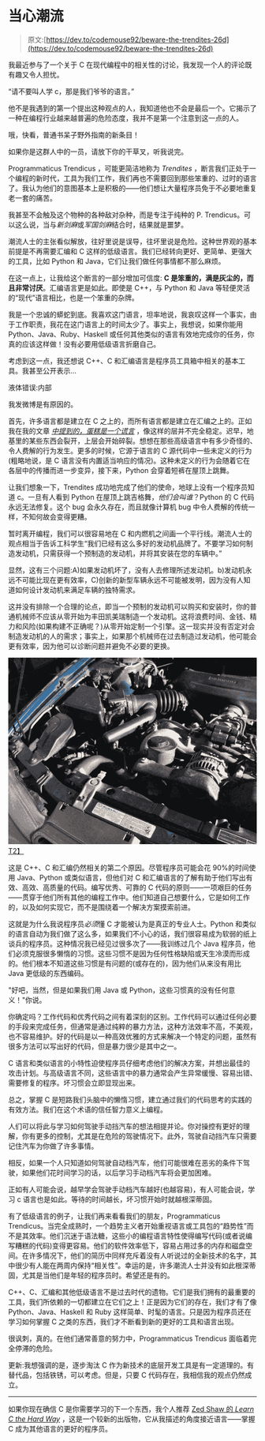 # 当心潮流

> 原文:[https://dev.to/codemouse92/beware-the-trendites-26d](https://dev.to/codemouse92/beware-the-trendites-26d)

我最近参与了一个关于 C 在现代编程中的相关性的讨论，我发现一个人的评论既有趣又令人担忧。

“请不要叫人学 c，那是我们爷爷的语言。”

他不是我遇到的第一个提出这种观点的人，我知道他也不会是最后一个。它揭示了一种在编程行业越来越普遍的危险态度，我并不是第一个注意到这一点的人。

哦，快看，普通书呆子野外指南的新条目！

如果你是这群人中的一员，请放下你的干草叉，听我说完。

Programmaticus Trendicus ，可能更简洁地称为 *Trendites* ，断言我们正处于一个编程的新时代，工具为我们工作，我们再也不需要回到那些笨重的、过时的语言了。我认为他们的意图基本上是积极的——他们想让大量程序员免于不必要地重复老一套的痛苦。

我甚至不会触及这个物种的各种敌对杂种，而是专注于纯种的 P. Trendicus。可以这么说，当与*新剑麻*或*军国剑麻*结合时，结果就是噩梦。

潮流人士的主张看似解放，往好里说是误导，往坏里说是危险。这种世界观的基本前提是不再需要汇编和 C 这样的低级语言。我们已经转向更好、更简单、更强大的工具，比如 Python 和 Java，它们让我们做任何事情都不那么麻烦。

在这一点上，让我给这个断言的一部分增加可信度: **C 是笨重的，满是灰尘的，而且非常讨厌**。汇编语言更是如此。即使是 C++，与 Python 和 Java 等轻便灵活的“现代”语言相比，也是一个笨重的杂牌。

我是一个忠诚的蟒蛇到底。我喜欢这门语言，坦率地说，我哀叹这样一个事实，由于工作职责，我花在这门语言上的时间太少了。事实上，我想说，如果你能用 Python、Java、Ruby、Haskell 或任何其他类似的语言有效地完成你的任务，你真的应该这样做！没有必要用低级语言折磨自己。

考虑到这一点，我还想说 C++、C 和汇编语言是程序员工具箱中相关的基本工具。我甚至公开表示...

液体错误:内部

我发微博是有原因的。

首先，许多语言都是建立在 C 之上的，而所有语言都是建立在汇编之上的。正如我在我的文章 [*中提到的，蛋糕是一个谎言*](https://dev.to/codemouse92/the-cake-is-a-lie) ，像这样的层并不完全稳定。迟早，地基里的某些东西会裂开，上层会开始碎裂。想想在那些高级语言中有多少奇怪的、令人费解的行为发生。更多的时候，它源于语言的 C 源代码中一些未定义的行为(粗略地说，是 C 语言没有内置适当响应的情况)。这种未定义的行为会随着它在各层中的传播而进一步变异，接下来，Python 会穿着短裤在屋顶上跳舞。

让我们想象一下，Trendites 成功地完成了他们的使命，地球上没有一个程序员知道 c。一旦有人看到 Python 在屋顶上跳吉格舞，*他们会叫谁*？Python 的 C 代码永远无法修复。这个 bug 会永久存在，而且就像计算机 bug 中令人费解的传统一样，不知何故会变得更糟。

暂时离开编程，我们可以很容易地在 C 和内燃机之间画一个平行线。潮流人士的观点相当于告诉工科学生“我们已经有这么多好的发动机品牌了。不要学习如何制造发动机，只需获得一个预制造的发动机，并将其安装在您的车辆中。”

显然，这有三个问题:A)如果发动机坏了，没有人去修理所述发动机。b)发动机永远不可能比现在更有效率，C)创新的新型车辆永远不可能被发明，因为没有人知道如何设计发动机来满足车辆的独特需求。

这并没有排除一个合理的论点，即当一个预制的发动机可以购买和安装时，你的普通机械师不应该从零开始为丰田凯美瑞制造一个发动机。这将浪费时间、金钱、精力和风险(如果构建不正确呢？)从零开始定制一个引擎。这一现实并没有否定对会制造发动机的人的需求；事实上，如果那个机械师在过去制造过发动机，他可能会更有效率，因为他可以诊断问题并避免不必要的更换。

[![Picture of an Engine](img/12b45b21095f1860649b39c3d107680a.png)T2】](https://res.cloudinary.com/practicaldev/image/fetch/s--LE5Pis7N--/c_limit%2Cf_auto%2Cfl_progressive%2Cq_auto%2Cw_880/https://www.indeliblebluepen.com/wp-content/uploads/2015/10/engine_mf.jpg)

这是 C++、C 和汇编仍然相关的第二个原因。尽管程序员可能会花 90%的时间使用 Java、Python 或类似语言，但他们对 C 和汇编语言的了解有助于他们写出有效、高效、高质量的代码。编写优秀、可靠的 C 代码的原则——一项艰巨的任务——贯穿于他们所有其他的编程工作中。他们知道自己想要什么，它是如何工作的，以及如何实现它，而不是围绕着一个解决方案摸索前进。

这就是为什么我说程序员*必须*懂 C 才能被认为是真正的专业人士。Python 和类似的语言自动为我们做了这么多，如果我们不小心的话，我们很容易成为软弱的纸上谈兵的程序员。这种情况我已经见过很多次了——我训练过几个 Java 程序员，他们必须克服很多懒惰的习惯。这些习惯不是因为任何性格缺陷或天生冷漠而形成的。他们根本不知道这些习惯是有问题的(或存在的)，因为他们从来没有用比 Java 更低级的东西编码。

"好吧，当然，但是如果我们用 Java 或 Python，这些习惯真的没有任何意义！"你说。

你确定吗？工作代码和优秀代码之间有着深刻的区别。工作代码可以通过任何必要的手段来完成任务，但通常是通过纯粹的暴力方法，这种方法效率不高，不美观，也不容易维护。好的代码是以一种高效优雅的方式来解决一个特定的问题，虽然有很多方法可以写出好的代码，但是暴力很少是其中之一。

C 语言和类似语言的小特性迫使程序员仔细考虑他们的解决方案，并想出最佳的攻击计划。与高级语言不同，这些语言中的暴力通常会产生异常缓慢、容易出错、需要修复的程序。坏习惯会立即显现出来。

总之，掌握 C 是短路我们头脑中的懒惰习惯，建立通过我们的代码思考的实践的有效方法。我们在这个术语的信任智力意义上编程。

人们可以将此与学习如何驾驶手动挡汽车的想法相提并论。你对操控有更好的理解，你有更多的控制，尤其是在危险的驾驶情况下。此外，驾驶自动挡汽车只需要记住汽车为你做了许多事情。

相反，如果一个人只知道如何驾驶自动档汽车，他们可能很难在恶劣的条件下驾驶，如果他们花时间学习的话，以后学习手动档汽车将会更加困难。

正如有人可能会说，越早学会驾驶手动档汽车越好(也越容易)，有人可能会说，学习 c 语言也是如此。等待的时间越长，坏习惯开始时就越根深蒂固。

有了低级语言的例子，让我们再来看看我们的朋友，Programmaticus Trendicus。当完全成熟时，一个趋势主义者开始重视语言或工具包的“趋势性”而不是其效率。他们沉迷于语法糖，这些小的编程语言特性使得编写代码(或者说编写糟糕的代码)变得更容易。他们的软件效率低下，容易占用过多的内存和磁盘空间。在许多情况下，他们的简历中同样充斥着没有人听说过的全新技术的名字，其中很少有人能在两周内保持“相关性”。幸运的是，许多潮流人士并没有如此根深蒂固，尤其是当他们是年轻的程序员时。希望还是有的。

C++、C、汇编和其他低级语言不是过去时代的遗物。它们是我们拥有的最重要的工具，我们所依赖的一切都建立在它们之上！正是因为它们的存在，我们才有了像 Python、Java、Haskell 和 Ruby 这样简单、时髦的语言。只是因为程序员还在学习如何掌握 C 之类的东西，我们才不断看到新的更好的工具和语言出现。

很讽刺，真的。在他们通常善意的努力中，Programmaticus Trendicus 面临着完全停滞的危险。

更新:我想强调的是，逐步淘汰 C 作为新技术的底层开发工具是有一定道理的。有替代品，包括铁锈，可以考虑。但是，只要 C 代码存在，我相信我的观点仍然成立。

* * *

如果你现在确信 C 是你需要学习的下一个东西，我个人推荐 [Zed Shaw 的 *Learn C the Hard Way*](http://www.barnesandnoble.com/w/learn-c-the-hard-way-zed-a-shaw/1122510630?ean=9780321884923) ，这是一个较新的出版物，它从我描述的角度接近语言——掌握 C 成为其他语言的更好的程序员。